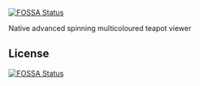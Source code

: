 [![FOSSA Status](https://app.fossa.com/api/projects/git%2Bgithub.com%2Ffreddycansic%2Fshooter-game.svg?type=shield)](https://app.fossa.com/projects/git%2Bgithub.com%2Ffreddycansic%2Fshooter-game?ref=badge_shield)

Native advanced spinning multicoloured teapot viewer


## License
[![FOSSA Status](https://app.fossa.com/api/projects/git%2Bgithub.com%2Ffreddycansic%2Fshooter-game.svg?type=large)](https://app.fossa.com/projects/git%2Bgithub.com%2Ffreddycansic%2Fshooter-game?ref=badge_large)